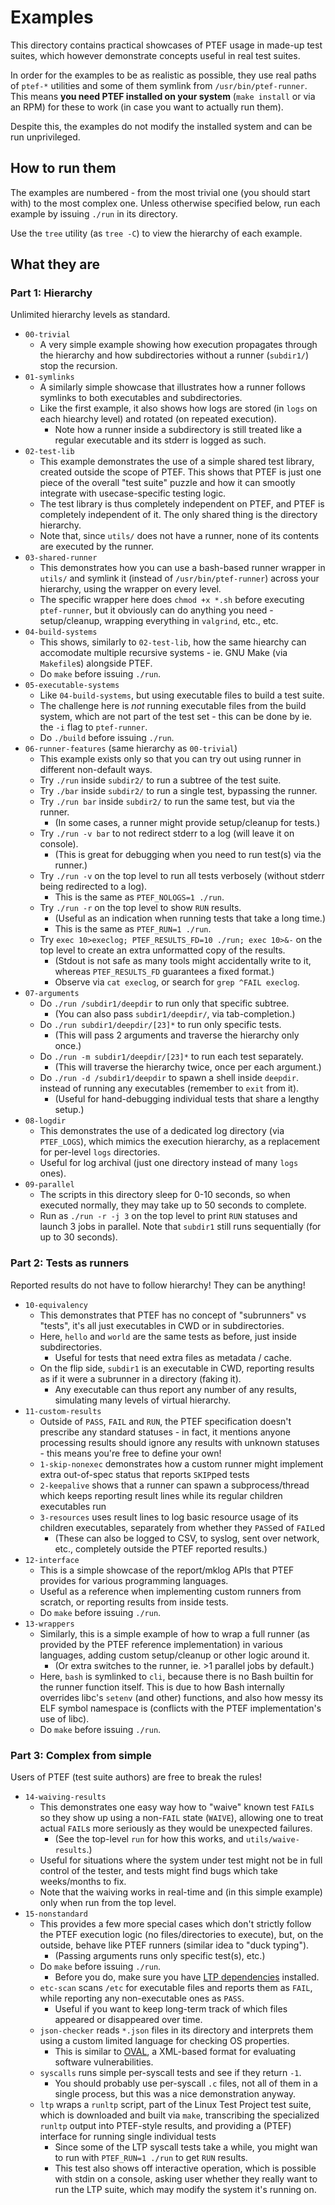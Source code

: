 # Examples

This directory contains practical showcases of PTEF usage in made-up test
suites, which however demonstrate concepts useful in real test suites.

In order for the examples to be as realistic as possible, they use real paths
of `ptef-*` utilities and some of them symlink from `/usr/bin/ptef-runner`.
This means **you need PTEF installed on your system** (`make install` or via
an RPM) for these to work (in case you want to actually run them).

Despite this, the examples do not modify the installed system and can be
run unprivileged.

## How to run them

The examples are numbered - from the most trivial one (you should start with)
to the most complex one. Unless otherwise specified below, run each example
by issuing `./run` in its directory.

Use the `tree` utility (as `tree -C`) to view the hierarchy of each example.

## What they are

### Part 1: Hierarchy

Unlimited hierarchy levels as standard.

* `00-trivial`
  * A very simple example showing how execution propagates through the
    hierarchy and how subdirectories without a runner (`subdir1/`) stop
    the recursion.
* `01-symlinks`
  * A similarly simple showcase that illustrates how a runner follows
    symlinks to both executables and subdirectories.
  * Like the first example, it also shows how logs are stored (in `logs`
    on each hiearchy level) and rotated (on repeated execution).
    * Note how a runner inside a subdirectory is still treated like a regular
      executable and its stderr is logged as such.
* `02-test-lib`
  * This example demonstrates the use of a simple shared test library,
    created outside the scope of PTEF. This shows that PTEF is just one
    piece of the overall "test suite" puzzle and how it can smootly
    integrate with usecase-specific testing logic.
  * The test library is thus completely independent on PTEF, and PTEF
    is completely independent of it. The only shared thing is the directory
    hierarchy.
  * Note that, since `utils/` does not have a runner, none of its contents
    are executed by the runner.
* `03-shared-runner`
  * This demonstrates how you can use a bash-based runner wrapper in `utils/`
    and symlink it (instead of `/usr/bin/ptef-runner`) across your hierarchy,
    using the wrapper on every level.
  * The specific wrapper here does `chmod +x *.sh` before executing
    `ptef-runner`, but it obviously can do anything you need - setup/cleanup,
    wrapping everything in `valgrind`, etc., etc.
* `04-build-systems`
  * This shows, similarly to `02-test-lib`, how the same hiearchy can accomodate
    multiple recursive systems - ie. GNU Make (via `Makefile`s) alongside PTEF.
  * Do `make` before issuing `./run`.
* `05-executable-systems`
  * Like `04-build-systems`, but using executable files to build a test suite.
  * The challenge here is *not* running executable files from the build system,
    which are not part of the test set - this can be done by ie. the `-i` flag
    to `ptef-runner`.
  * Do `./build` before issuing `./run`.
* `06-runner-features` (same hierarchy as `00-trivial`)
  * This example exists only so that you can try out using runner in different
    non-default ways.
  * Try `./run` inside `subdir2/` to run a subtree of the test suite.
  * Try `./bar` inside `subdir2/` to run a single test, bypassing the runner.
  * Try `./run bar` inside `subdir2/` to run the same test, but via the runner.
    * (In some cases, a runner might provide setup/cleanup for tests.)
  * Try `./run -v bar` to not redirect stderr to a log (will leave it on
    console).
    * (This is great for debugging when you need to run test(s) via the runner.)
  * Try `./run -v` on the top level to run all tests verbosely (without stderr
    being redirected to a log).
    * This is the same as `PTEF_NOLOGS=1 ./run`.
  * Try `./run -r` on the top level to show `RUN` results.
    * (Useful as an indication when running tests that take a long time.)
    * This is the same as `PTEF_RUN=1 ./run`.
  * Try `exec 10>execlog; PTEF_RESULTS_FD=10 ./run; exec 10>&-` on the top level
    to create an extra unformatted copy of the results.
    * (Stdout is not safe as many tools might accidentally write to it, whereas
      `PTEF_RESULTS_FD` guarantees a fixed format.)
    * Observe via `cat execlog`, or search for `grep ^FAIL execlog`.
* `07-arguments`
  * Do `./run /subdir1/deepdir` to run only that specific subtree.
    * (You can also pass `subdir1/deepdir/`, via tab-completion.)
  * Do `./run subdir1/deepdir/[23]*` to run only specific tests.
    * (This will pass 2 arguments and traverse the hierarchy only once.)
  * Do `./run -m subdir1/deepdir/[23]*` to run each test separately.
    * (This will traverse the hierarchy twice, once per each argument.)
  * Do `./run -d /subdir1/deepdir` to spawn a shell inside `deepdir`.
    instead of running any executables (remember to `exit` from it).
    * (Useful for hand-debugging individual tests that share a lengthy setup.)
* `08-logdir`
  * This demonstrates the use of a dedicated log directory (via `PTEF_LOGS`),
    which mimics the execution hierarchy, as a replacement for per-level `logs`
    directories.
  * Useful for log archival (just one directory instead of many `logs` ones).
* `09-parallel`
  * The scripts in this directory sleep for 0-10 seconds, so when executed
    normally, they may take up to 50 seconds to complete.
  * Run as `./run -r -j 3` on the top level to print `RUN` statuses and launch
    3 jobs in parallel. Note that `subdir1` still runs sequentially (for up to
    30 seconds).

### Part 2: Tests as runners

Reported results do not have to follow hierarchy! They can be anything!

* `10-equivalency`
  * This demonstrates that PTEF has no concept of "subrunners" vs "tests", it's
    all just executables in CWD or in subdirectories.
  * Here, `hello` and `world` are the same tests as before, just inside
    subdirectories.
    * Useful for tests that need extra files as metadata / cache.
  * On the flip side, `subdir1` is an executable in CWD, reporting results as if
    it were a subrunner in a directory (faking it).
    * Any executable can thus report any number of any results, simulating many
      levels of virtual hierarchy.
* `11-custom-results`
  * Outside of `PASS`, `FAIL` and `RUN`, the PTEF specification doesn't
    prescribe any standard statuses - in fact, it mentions anyone processing
    results should ignore any results with unknown statuses - this means you're
    free to define your own!
  * `1-skip-nonexec` demonstrates how a custom runner might implement extra
    out-of-spec status that reports `SKIP`ped tests
  * `2-keepalive` shows that a runner can spawn a subprocess/thread which keeps
    reporting result lines while its regular children executables run
  * `3-resources` uses result lines to log basic resource usage of its children
    executables, separately from whether they `PASS`ed of `FAIL`ed
    * (These can also be logged to CSV, to syslog, sent over network, etc.,
      completely outside the PTEF reported results.)
* `12-interface`
  * This is a simple showcase of the report/mklog APIs that PTEF provides for
    various programming languages.
  * Useful as a reference when implementing custom runners from scratch, or
    reporting results from inside tests.
  * Do `make` before issuing `./run`.
* `13-wrappers`
  * Similarly, this is a simple example of how to wrap a full runner
    (as provided by the PTEF reference implementation) in various languages,
    adding custom setup/cleanup or other logic around it.
    * (Or extra switches to the runner, ie. >1 parallel jobs by default.)
  * Here, `bash` is symlinked to `cli`, because there is no Bash builtin for
    the runner function itself. This is due to how Bash internally overrides
    libc's `setenv` (and other) functions, and also how messy its ELF symbol
    namespace is (conflicts with the PTEF implementation's use of libc).
  * Do `make` before issuing `./run`.

### Part 3: Complex from simple

Users of PTEF (test suite authors) are free to break the rules!

* `14-waiving-results`
  * This demonstrates one easy way how to "waive" known test `FAIL`s so they
    show up using a non-`FAIL` state (`WAIVE`), allowing one to treat actual
    `FAIL`s more seriously as they would be unexpected failures.
    * (See the top-level `run` for how this works, and `utils/waive-results`.)
  * Useful for situations where the system under test might not be in full
    control of the tester, and tests might find bugs which take weeks/months
    to fix.
  * Note that the waiving works in real-time and (in this simple example) only
    when run from the top level.
* `15-nonstandard`
  * This provides a few more special cases which don't strictly follow the PTEF
    execution logic (no files/directories to execute), but, on the outside,
    behave like PTEF runners (similar idea to "duck typing").
    * (Passing arguments runs only specific test(s), etc.)
  * Do `make` before issuing `./run`.
    * Before you do, make sure you have
      [LTP dependencies](https://github.com/linux-test-project/ltp/blob/20210524/INSTALL#L1-L18)
      installed.
  * `etc-scan` scans `/etc` for executable files and reports them as `FAIL`,
    while reporting any non-executable ones as `PASS`.
    * Useful if you want to keep long-term track of which files appeared or
      disappeared over time.
  * `json-checker` reads `*.json` files in its directory and interprets them
    using a custom limited language for checking OS properties.
    * This is similar to
      [OVAL](https://oval.mitre.org/language/about/overview.html),
      a XML-based format for evaluating software vulnerabilities.
  * `syscalls` runs simple per-syscall tests and see if they return `-1`.
    * You should probably use per-syscall `.c` files, not all of them in
      a single process, but this was a nice demonstration anyway.
  * `ltp` wraps a `runltp` script, part of the Linux Test Project test suite,
    which is downloaded and built via `make`, transcribing the specialized
    `runltp` output into PTEF-style results, and providing a (PTEF) interface
    for running single individual tests
    * Since some of the LTP syscall tests take a while, you might wan to run
      with `PTEF_RUN=1 ./run` to get `RUN` results.
    * This test also shows off interactive operation, which is possible with
      stdin on a console, asking user whether they really want to run the LTP
      suite, which may modify the system it's running on.
